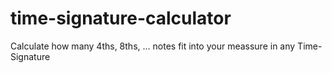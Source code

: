 # time-signature-calculator
Calculate how many 4ths, 8ths, ... notes fit into your meassure in any Time-Signature
